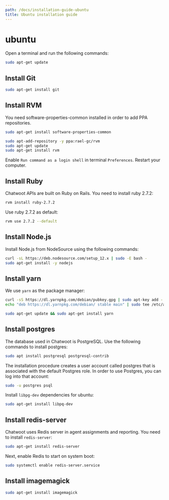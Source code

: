```yaml
---
path: /docs/installation-guide-ubuntu
title: Ubuntu installation guide
---
```


# ubuntu

Open a terminal and run the following commands:

```bash
sudo apt-get update
```

## Install Git

```bash
sudo apt-get install git
```

## Install RVM

You need software-properties-common installed in order to add PPA repositories.

```bash
sudo apt-get install software-properties-common
```

```bash
sudo apt-add-repository -y ppa:rael-gc/rvm
sudo apt-get update
sudo apt-get install rvm
```

Enable `Run command as a login shell` in terminal `Preferences`. Restart your computer.

## Install Ruby

Chatwoot APIs are built on Ruby on Rails. You need to install ruby 2.7.2:

```bash
rvm install ruby-2.7.2
```

Use ruby 2.7.2 as default:

```bash
rvm use 2.7.2 --default
```

## Install Node.js

Install Node.js from NodeSource using the following commands:

```bash
curl -sL https://deb.nodesource.com/setup_12.x | sudo -E bash -
sudo apt-get install -y nodejs
```

## Install yarn

We use `yarn` as the package manager:

```bash
curl -sS https://dl.yarnpkg.com/debian/pubkey.gpg | sudo apt-key add -
echo "deb https://dl.yarnpkg.com/debian/ stable main" | sudo tee /etc/apt/sources.list.d/yarn.list
```

```bash
sudo apt-get update && sudo apt-get install yarn
```

## Install postgres

The database used in Chatwoot is PostgreSQL. Use the following commands to install postgres:

```bash
sudo apt install postgresql postgresql-contrib
```

The installation procedure creates a user account called postgres that is associated with the default Postgres role. In order to use Postgres, you can log into that account:

```bash
sudo -u postgres psql
```

Install `libpg-dev` dependencies for ubuntu:

```bash
sudo apt-get install libpq-dev
```

## Install redis-server

Chatwoot uses Redis server in agent assignments and reporting. You need to install `redis-server`:

```bash
sudo apt-get install redis-server
```

Next, enable Redis to start on system boot:

```bash
sudo systemctl enable redis-server.service
```

## Install imagemagick

```bash
sudo apt-get install imagemagick
```

